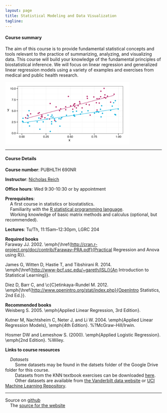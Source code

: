 ```yaml
---
layout: page
title: Statistical Modeling and Data Visualization
tagline: 
---
```



#### Course summary
The aim of this course is to provide fundamental statistical concepts and tools relevant to the practice of summarizing, analyzing, and visualizing data. This course will build your knowledge of the fundamental principles of biostatistical inference.  We will focus on linear regression and generalized linear regression models using a variety of examples and exercises from medical and public health research. 

<img src="assets/slide-includes/logo-interaction-image.jpg" width="400"/>


---

#### Course Details

**Course number**: PUBHLTH 690NR 

**Instructor**: [Nicholas Reich](http://people.umass.edu/nick)

**Office hours**: Wed 9:30-10:30 or by appointment

**Prerequisites**: <br> 
&nbsp; &nbsp; A first course in statistics or biostatistics.<br>
&nbsp; &nbsp; Familiarity with the [R statistical programming language](http://www.r-project.org). <br>
&nbsp; &nbsp; Working knowledge of basic matrix methods and calculus (optional, but recommended).

**Lectures**: Tu/Th, 11:15am&ndash;12:30pm, LGRC 204

**Required books** <br>
Faraway JJ. 2002. \emph{\href{http://cran.r-project.org/doc/contrib/Faraway-PRA.pdf}{Practical Regression and Anova using R}}.
  
James G, Witten D, Hastie T, and Tibshirani R. 2014. \emph{\href{http://www-bcf.usc.edu/~gareth/ISL/}{An Introduction to Statistical Learning}}.
  
Diez D, Barr C, and \c{C}etinkaya-Rundel M. 2012. \emph{\href{http://www.openintro.org/stat/index.php}{OpenIntro Statistics, 2nd Ed.}}.

**Recommended books** <br>
Weisberg S. 2005. \emph{Applied Linear Regression, 3rd Edition}. 

Kutner M, Nachtsheim C, Neter J, and Li W. 2004. \emph{Applied Linear Regression Models}, \emph{4th Edition}. %?McGraw-Hill/Irwin.

Hosmer DW and Lemeshow S. (2000). \emph{Applied Logistic Regression}. \emph{2nd Edition}. %Wiley.



**Links to course resources**

&nbsp; &nbsp; *Datasets*<br>
&nbsp; &nbsp; &nbsp; &nbsp; Some datasets may be found in the datsets folder of the Google Drive folder for this course. <br>
&nbsp; &nbsp; &nbsp; &nbsp; Datasets from the KNN textbook exercises can be downloaded [here](https://netfiles.umn.edu/users/nacht001/www/nachtsheim/index.html). <br>
&nbsp; &nbsp; &nbsp; &nbsp; Other datasets are available from [the Vanderbilt data website](http://biostat.mc.vanderbilt.edu/wiki/Main/DataSets) or [UCI Machine Learning Repository](http://archive.ics.uci.edu/ml/). 


---

Source on [github](http://github.com)<br>
&nbsp; &nbsp; The [source for the website](https://github.com/nickreich/stat-modeling-2015/tree/gh-pages) 